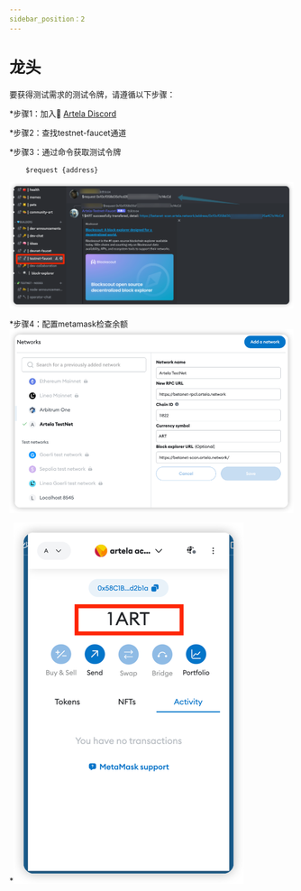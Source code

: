 ```yaml
---
sidebar_position：2
---
```


# 龙头

要获得测试需求的测试令牌，请遵循以下步骤：

*步骤1：加入🚰 [Artela Discord](https://discord.com/invite/artela) 

*步骤2：查找testnet-faucet通道

*步骤3：通过命令获取测试令牌
```shell
    $request {address}
  ```
 ![img_1.png](img_1.png) 

*步骤4：配置metamask检查余额
 ![img.png](img_4.png) 

*![img.png](img.png) 